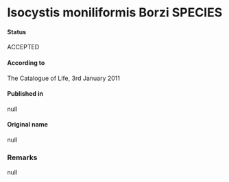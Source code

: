 # Isocystis moniliformis Borzi SPECIES

#### Status
ACCEPTED

#### According to
The Catalogue of Life, 3rd January 2011

#### Published in
null

#### Original name
null

### Remarks
null